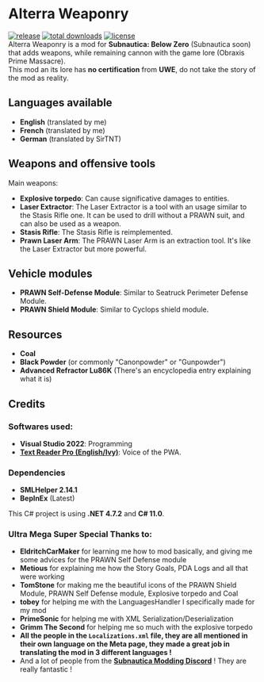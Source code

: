# Alterra Weaponry
[![release](https://img.shields.io/github/v/release/VELD-Dev/Alterra-Weaponry?color=success&display_name=tag&logo=github&style=flat)](https://github.com/VELD-Dev/Alterra-Weaponry/releases "Last release of the mod")
[![total downloads](https://img.shields.io/github/downloads/VELD-Dev/Alterra-Weaponry/total?color=success&logo=github)](https://github.com/VELD-Dev/Alterra-Weaponry/downloads "Total downloads, including pre-releases, of the mod")
[![license](https://img.shields.io/github/license/VELD-Dev/Alterra-Weaponry)](https://github.com/VELD-Dev/Alterra-Weaponry/blob/main/LICENSE "License")  
Alterra Weaponry is a mod for **Subnautica: Below Zero** (Subnautica soon) that adds weapons, while remaining cannon with the game lore (Obraxis Prime Massacre).  
This mod an its lore has **no certification** from **UWE**, do not take the story of the mod as reality.  

## Languages available
- **English** (translated by me)
- **French** (translated by me)
- **German** (translated by SirTNT)

## Weapons and offensive tools
Main weapons:
- **Explosive torpedo**: Can cause significative damages to entities.
- **Laser Extractor**: The Laser Extractor is a tool with an usage similar to the Stasis Rifle one. It can be used to drill without a PRAWN suit, and can also be used as a weapon.
- **Stasis Rifle**: The Stasis Rifle is reimplemented.
- **Prawn Laser Arm**: The PRAWN Laser Arm is an extraction tool. It's like the Laser Extractor but more powerful.

## Vehicle modules
- **PRAWN Self-Defense Module**: Similar to Seatruck Perimeter Defense Module.  
- **PRAWN Shield Module**: Similar to Cyclops shield module.  

## Resources
- **Coal**
- **Black Powder** (or commonly "Canonpowder" or "Gunpowder")
- **Advanced Refractor Lu86K** (There's an encyclopedia entry explaining what it is)

## Credits
### Softwares used:  
- **Visual Studio 2022**: Programming  
- **[Text Reader Pro (English/Ivy)](https://textreader.pro/)**: Voice of the PWA.  

### Dependencies
- **SMLHelper 2.14.1**
- **BepInEx** (Latest)

This C# project is using **.NET 4.7.2** and **C# 11.0**.

### Ultra Mega Super Special Thanks to:
- **EldritchCarMaker** for learning me how to mod basically, and giving me some advices for the PRAWN Self Defense module
- **Metious** for explaining me how the Story Goals, PDA Logs and all that were working
- **TomStone** for making me the beautiful icons of the PRAWN Shield Module, PRAWN Self Defense module, Explosive torpedo and Coal
- **tobey** for helping me with the LanguagesHandler I specifically made for my mod
- **PrimeSonic** for helping me with XML Serialization/Deserialization
- **Grimm The Second** for helping me so much with the explosive torpedo
- **All the people in the `Localizations.xml` file, they are all mentioned in their own language on the Meta page, they made a great job in translating the mod in 3 different languages !**
- And a lot of people from the **[Subnautica Modding Discord](https://discord.gg/7M7cJWXMRe)** ! They are really fantastic !
